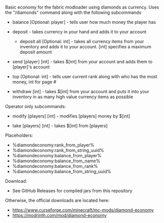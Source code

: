 Basic economy for the fabric modloader using diamonds as currency. Uses the "/diamonds" command along with the following subcommands

- balance [Optional: player] - tells user how much money the player has

- deposit - takes currency in your hand and adds it to your account
  - deposit all [Optional: int] - takes all currency items from your inventory and adds it to your account. [int] specifies a maximum deposit amount

- send [player] [int] - takes $[int] from your account and adds them to [player]'s account

- top [Optional: int] - tells user current rank along with who has the most money, int for page #

- withdraw [int] - takes $[int] from your account and puts it into your inventory in as many high value currency items as possible
 

Operator only subcommands:

- modify [players] [int] - modifies [players] money by $[int]

- take [players] [int] - takes $[int] from [players]


Placeholders:
- %diamondeconomy:rank_from_player%
- %diamondeconomy:rank_from_string_uuid%
- %diamondeconomy:balance_from_player%
- %diamondeconomy:balance_from_name%
- %diamondeconomy:balance_from_rank%
- %diamondeconomy:balance_from_string_uuid%


Download:
- See GitHub Releases for compiled jars from this repository

Otherwise, the official downloads are located here:
- https://www.curseforge.com/minecraft/mc-mods/diamond-economy
- https://modrinth.com/mod/diamond-economy
